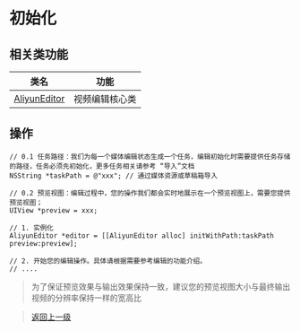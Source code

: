 
# 初始化

## 相关类功能

| 类名                | 功能           |
| ------------------- | -------------- |
| [AliyunEditor](https://alivc-demo-cms.alicdn.com/versionProduct/doc/shortVideo/iOS_cn/Classes/AliyunEditor.html)       | 视频编辑核心类 |

## 操作

```ObjC
// 0.1 任务路径：我们为每一个媒体编辑状态生成一个任务，编辑初始化时需要提供任务存储的路径，任务必须先初始化，更多任务相关请参考 “导入”文档
NSString *taskPath = @"xxx"; // 通过媒体资源或草稿箱导入

// 0.2 预览视图：编辑过程中，您的操作我们都会实时地展示在一个预览视图上，需要您提供预览视图；
UIView *preview = xxx;

// 1. 实例化
AliyunEditor *editor = [[AliyunEditor alloc] initWithPath:taskPath preview:preview];

// 2. 开始您的编辑操作。具体请根据需要参考编辑的功能介绍。
// ....
```

> 为了保证预览效果与输出效果保持一致，建议您的预览视图大小与最终输出视频的分辨率保持一样的宽高比

>[返回上一级](../../README.md)